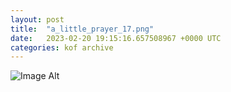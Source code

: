 ```yaml
---
layout:	post
title:	"a_little_prayer_17.png"
date:	2023-02-20 19:15:16.657508967 +0000 UTC
categories:	kof archive
---
```


![Image Alt](https://k0f.github.io/assets/a_little_prayer_17.png)